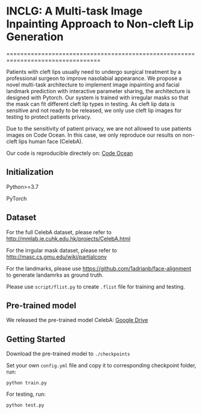 # INCLG: A Multi-task Image Inpainting Approach to Non-cleft Lip Generation
=================================================================================

Patients with cleft lips usually need to undergo surgical treatment by a professional surgeon to improve nasolabial appearance. We propose a novel multi-task architecture to implement image inpainting and facial landmark prediction with interactive parameter sharing, the architecture is designed with Pytorch. Our system is trained with irregular masks so that the mask can fit different cleft lip types in testing. As cleft lip data is sensitive and not ready to be released, we only use cleft lip images for testing to protect patients privacy. 

Due to the sensitivity of patient privacy, we are not allowed to use patients images on Code Ocean. In this case, we only reproduce our results on non-cleft lips human face (CelebA).

Our code is reproducible directely on: [Code Ocean](https://codeocean.com/capsule/1102688/tree)

**Initialization**
--------------------
Python>=3.7

PyTorch


**Dataset**
--------------------
For the full CelebA dataset, please refer to http://mmlab.ie.cuhk.edu.hk/projects/CelebA.html

For the irrgular mask dataset, please refer to http://masc.cs.gmu.edu/wiki/partialconv

For the landmarks, please use https://github.com/1adrianb/face-alignment to generate landamrks as ground truth.

Please use `script/flist.py` to create `.flist` file for training and testing.



**Pre-trained model**
--------------------
We released the pre-trained model 
CelebA: [Google Drive](https://drive.google.com/drive/folders/1H9FZ-jJUkYBDcNASX8kBnmipgGgv_y7t?usp=sharing)

**Getting Started**
----------------------
Download the pre-trained model to `./checkpoints`

Set your own `config.yml` file and copy it to corresponding checkpoint folder, run:
```
python train.py
```
For testing, run:
```
python test.py
```


